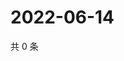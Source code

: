 # 2022-06-14

共 0 条

<!-- BEGIN WEIBO -->
<!-- 最后更新时间 Tue Jun 14 2022 20:08:07 GMT+0800 (China Standard Time) -->

<!-- END WEIBO -->
